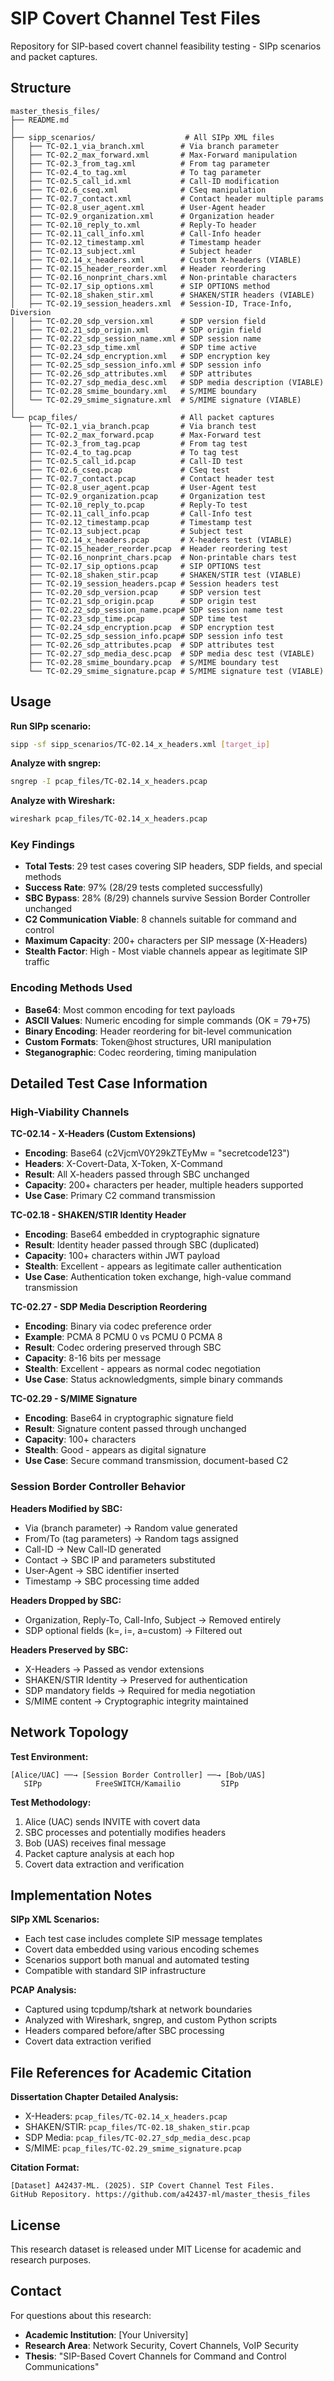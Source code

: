 # SIP Covert Channel Test Files

Repository for SIP-based covert channel feasibility testing - SIPp scenarios and packet captures.

## Structure

```
master_thesis_files/
├── README.md
│
├── sipp_scenarios/                    # All SIPp XML files
│   ├── TC-02.1_via_branch.xml        # Via branch parameter
│   ├── TC-02.2_max_forward.xml       # Max-Forward manipulation  
│   ├── TC-02.3_from_tag.xml          # From tag parameter
│   ├── TC-02.4_to_tag.xml            # To tag parameter
│   ├── TC-02.5_call_id.xml           # Call-ID modification
│   ├── TC-02.6_cseq.xml              # CSeq manipulation
│   ├── TC-02.7_contact.xml           # Contact header multiple params
│   ├── TC-02.8_user_agent.xml        # User-Agent header
│   ├── TC-02.9_organization.xml      # Organization header
│   ├── TC-02.10_reply_to.xml         # Reply-To header
│   ├── TC-02.11_call_info.xml        # Call-Info header
│   ├── TC-02.12_timestamp.xml        # Timestamp header
│   ├── TC-02.13_subject.xml          # Subject header
│   ├── TC-02.14_x_headers.xml        # Custom X-headers (VIABLE)
│   ├── TC-02.15_header_reorder.xml   # Header reordering
│   ├── TC-02.16_nonprint_chars.xml   # Non-printable characters
│   ├── TC-02.17_sip_options.xml      # SIP OPTIONS method
│   ├── TC-02.18_shaken_stir.xml      # SHAKEN/STIR headers (VIABLE)
│   ├── TC-02.19_session_headers.xml  # Session-ID, Trace-Info, Diversion
│   ├── TC-02.20_sdp_version.xml      # SDP version field
│   ├── TC-02.21_sdp_origin.xml       # SDP origin field
│   ├── TC-02.22_sdp_session_name.xml # SDP session name
│   ├── TC-02.23_sdp_time.xml         # SDP time active
│   ├── TC-02.24_sdp_encryption.xml   # SDP encryption key
│   ├── TC-02.25_sdp_session_info.xml # SDP session info
│   ├── TC-02.26_sdp_attributes.xml   # SDP attributes
│   ├── TC-02.27_sdp_media_desc.xml   # SDP media description (VIABLE)
│   ├── TC-02.28_smime_boundary.xml   # S/MIME boundary
│   └── TC-02.29_smime_signature.xml  # S/MIME signature (VIABLE)
│
└── pcap_files/                       # All packet captures
    ├── TC-02.1_via_branch.pcap       # Via branch test
    ├── TC-02.2_max_forward.pcap      # Max-Forward test
    ├── TC-02.3_from_tag.pcap         # From tag test
    ├── TC-02.4_to_tag.pcap           # To tag test
    ├── TC-02.5_call_id.pcap          # Call-ID test
    ├── TC-02.6_cseq.pcap             # CSeq test
    ├── TC-02.7_contact.pcap          # Contact header test
    ├── TC-02.8_user_agent.pcap       # User-Agent test
    ├── TC-02.9_organization.pcap     # Organization test
    ├── TC-02.10_reply_to.pcap        # Reply-To test
    ├── TC-02.11_call_info.pcap       # Call-Info test
    ├── TC-02.12_timestamp.pcap       # Timestamp test
    ├── TC-02.13_subject.pcap         # Subject test
    ├── TC-02.14_x_headers.pcap       # X-headers test (VIABLE)
    ├── TC-02.15_header_reorder.pcap  # Header reordering test
    ├── TC-02.16_nonprint_chars.pcap  # Non-printable chars test
    ├── TC-02.17_sip_options.pcap     # SIP OPTIONS test
    ├── TC-02.18_shaken_stir.pcap     # SHAKEN/STIR test (VIABLE)
    ├── TC-02.19_session_headers.pcap # Session headers test
    ├── TC-02.20_sdp_version.pcap     # SDP version test
    ├── TC-02.21_sdp_origin.pcap      # SDP origin test
    ├── TC-02.22_sdp_session_name.pcap# SDP session name test
    ├── TC-02.23_sdp_time.pcap        # SDP time test
    ├── TC-02.24_sdp_encryption.pcap  # SDP encryption test
    ├── TC-02.25_sdp_session_info.pcap# SDP session info test
    ├── TC-02.26_sdp_attributes.pcap  # SDP attributes test
    ├── TC-02.27_sdp_media_desc.pcap  # SDP media desc test (VIABLE)
    ├── TC-02.28_smime_boundary.pcap  # S/MIME boundary test
    └── TC-02.29_smime_signature.pcap # S/MIME signature test (VIABLE)
```

## Usage

**Run SIPp scenario:**
```bash
sipp -sf sipp_scenarios/TC-02.14_x_headers.xml [target_ip]
```

**Analyze with sngrep:**
```bash
sngrep -I pcap_files/TC-02.14_x_headers.pcap
```

**Analyze with Wireshark:**
```bash
wireshark pcap_files/TC-02.14_x_headers.pcap
```

### Key Findings

- **Total Tests**: 29 test cases covering SIP headers, SDP fields, and special methods
- **Success Rate**: 97% (28/29 tests completed successfully)
- **SBC Bypass**: 28% (8/29) channels survive Session Border Controller unchanged
- **C2 Communication Viable**: 8 channels suitable for command and control
- **Maximum Capacity**: 200+ characters per SIP message (X-Headers)
- **Stealth Factor**: High - Most viable channels appear as legitimate SIP traffic

### Encoding Methods Used

- **Base64**: Most common encoding for text payloads
- **ASCII Values**: Numeric encoding for simple commands (OK = 79+75)
- **Binary Encoding**: Header reordering for bit-level communication
- **Custom Formats**: Token@host structures, URI manipulation
- **Steganographic**: Codec reordering, timing manipulation

## Detailed Test Case Information

### High-Viability Channels

**TC-02.14 - X-Headers (Custom Extensions)**
- **Encoding**: Base64 (c2VjcmV0Y29kZTEyMw = "secretcode123")
- **Headers**: X-Covert-Data, X-Token, X-Command
- **Result**: All X-headers passed through SBC unchanged
- **Capacity**: 200+ characters per header, multiple headers supported
- **Use Case**: Primary C2 command transmission

**TC-02.18 - SHAKEN/STIR Identity Header**
- **Encoding**: Base64 embedded in cryptographic signature
- **Result**: Identity header passed through SBC (duplicated)
- **Capacity**: 100+ characters within JWT payload
- **Stealth**: Excellent - appears as legitimate caller authentication
- **Use Case**: Authentication token exchange, high-value command transmission

**TC-02.27 - SDP Media Description Reordering**
- **Encoding**: Binary via codec preference order
- **Example**: PCMA 8 PCMU 0 vs PCMU 0 PCMA 8
- **Result**: Codec ordering preserved through SBC
- **Capacity**: 8-16 bits per message
- **Stealth**: Excellent - appears as normal codec negotiation
- **Use Case**: Status acknowledgments, simple binary commands

**TC-02.29 - S/MIME Signature**
- **Encoding**: Base64 in cryptographic signature field
- **Result**: Signature content passed through unchanged
- **Capacity**: 100+ characters
- **Stealth**: Good - appears as digital signature
- **Use Case**: Secure command transmission, document-based C2

### Session Border Controller Behavior

**Headers Modified by SBC:**
- Via (branch parameter) → Random value generated
- From/To (tag parameters) → Random tags assigned
- Call-ID → New Call-ID generated
- Contact → SBC IP and parameters substituted
- User-Agent → SBC identifier inserted
- Timestamp → SBC processing time added

**Headers Dropped by SBC:**
- Organization, Reply-To, Call-Info, Subject → Removed entirely
- SDP optional fields (k=, i=, a=custom) → Filtered out

**Headers Preserved by SBC:**
- X-Headers → Passed as vendor extensions
- SHAKEN/STIR Identity → Preserved for authentication
- SDP mandatory fields → Required for media negotiation
- S/MIME content → Cryptographic integrity maintained

## Network Topology

**Test Environment:**
```
[Alice/UAC] ──→ [Session Border Controller] ──→ [Bob/UAS]
   SIPp            FreeSWITCH/Kamailio         SIPp
```

**Test Methodology:**
1. Alice (UAC) sends INVITE with covert data
2. SBC processes and potentially modifies headers
3. Bob (UAS) receives final message
4. Packet capture analysis at each hop
5. Covert data extraction and verification

## Implementation Notes

**SIPp XML Scenarios:**
- Each test case includes complete SIP message templates
- Covert data embedded using various encoding schemes
- Scenarios support both manual and automated testing
- Compatible with standard SIP infrastructure

**PCAP Analysis:**
- Captured using tcpdump/tshark at network boundaries
- Analyzed with Wireshark, sngrep, and custom Python scripts
- Headers compared before/after SBC processing
- Covert data extraction verified

## File References for Academic Citation

**Dissertation Chapter Detailed Analysis:**
- X-Headers: `pcap_files/TC-02.14_x_headers.pcap`
- SHAKEN/STIR: `pcap_files/TC-02.18_shaken_stir.pcap`
- SDP Media: `pcap_files/TC-02.27_sdp_media_desc.pcap`
- S/MIME: `pcap_files/TC-02.29_smime_signature.pcap`

**Citation Format:**
```
[Dataset] A42437-ML. (2025). SIP Covert Channel Test Files. 
GitHub Repository. https://github.com/a42437-ml/master_thesis_files
```

## License

This research dataset is released under MIT License for academic and research purposes.

## Contact

For questions about this research:
- **Academic Institution**: [Your University]
- **Research Area**: Network Security, Covert Channels, VoIP Security
- **Thesis**: "SIP-Based Covert Channels for Command and Control Communications"

